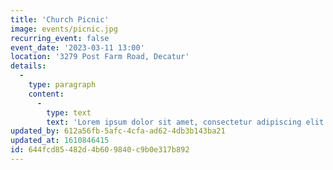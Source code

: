 ```yaml
---
title: 'Church Picnic'
image: events/picnic.jpg
recurring_event: false
event_date: '2023-03-11 13:00'
location: '3279 Post Farm Road, Decatur'
details:
  -
    type: paragraph
    content:
      -
        type: text
        text: 'Lorem ipsum dolor sit amet, consectetur adipiscing elit. In ac gravida sem, quis imperdiet sapien. Cras eu tortor condimentum, cursus dui sit amet, rutrum nulla.'
updated_by: 612a56fb-5afc-4cfa-ad62-4db3b143ba21
updated_at: 1610846415
id: 644fcd85-482d-4b60-9840-c9b0e317b892
---
```

